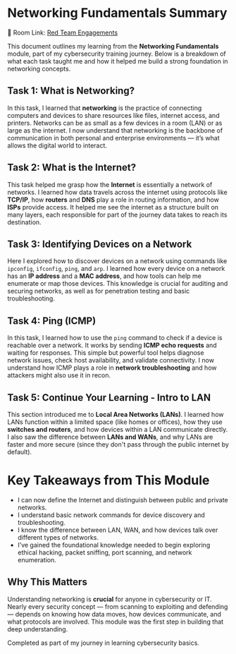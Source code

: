 # Networking Fundamentals Summary


🔗 Room Link: [Red Team Engagements](https://tryhackme.com/room/whatisnetworking)

This document outlines my learning from the **Networking Fundamentals** module, part of my cybersecurity training journey. Below is a breakdown of what each task taught me and how it helped me build a strong foundation in networking concepts.



## Task 1: What is Networking?

In this task, I learned that **networking** is the practice of connecting computers and devices to share resources like files, internet access, and printers. Networks can be as small as a few devices in a room (LAN) or as large as the internet. I now understand that networking is the backbone of communication in both personal and enterprise environments — it’s what allows the digital world to interact.



## Task 2: What is the Internet?

This task helped me grasp how the **Internet** is essentially a network of networks. I learned how data travels across the internet using protocols like **TCP/IP**, how **routers** and **DNS** play a role in routing information, and how **ISPs** provide access. It helped me see the internet as a structure built on many layers, each responsible for part of the journey data takes to reach its destination.



## Task 3: Identifying Devices on a Network

Here I explored how to discover devices on a network using commands like `ipconfig`, `ifconfig`, `ping`, and `arp`. I learned how every device on a network has an **IP address** and a **MAC address**, and how tools can help me enumerate or map those devices. This knowledge is crucial for auditing and securing networks, as well as for penetration testing and basic troubleshooting.



## Task 4: Ping (ICMP)

In this task, I learned how to use the `ping` command to check if a device is reachable over a network. It works by sending **ICMP echo requests** and waiting for responses. This simple but powerful tool helps diagnose network issues, check host availability, and validate connectivity. I now understand how ICMP plays a role in **network troubleshooting** and how attackers might also use it in recon.



## Task 5: Continue Your Learning - Intro to LAN

This section introduced me to **Local Area Networks (LANs)**. I learned how LANs function within a limited space (like homes or offices), how they use **switches and routers**, and how devices within a LAN communicate directly. I also saw the difference between **LANs and WANs**, and why LANs are faster and more secure (since they don't pass through the public internet by default).



# Key Takeaways from This Module

- I can now define the Internet and distinguish between public and private networks.
- I understand basic network commands for device discovery and troubleshooting.
- I know the difference between LAN, WAN, and how devices talk over different types of networks.
- I’ve gained the foundational knowledge needed to begin exploring ethical hacking, packet sniffing, port scanning, and network enumeration.



## Why This Matters

Understanding networking is **crucial** for anyone in cybersecurity or IT. Nearly every security concept — from scanning to exploiting and defending — depends on knowing how data moves, how devices communicate, and what protocols are involved. This module was the first step in building that deep understanding.



Completed as part of my journey in learning cybersecurity basics.
